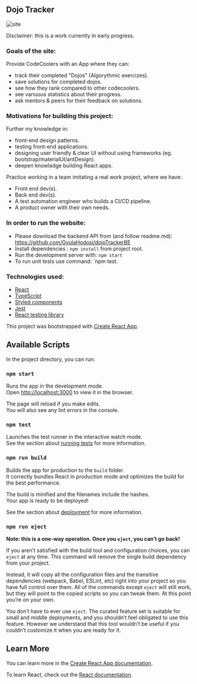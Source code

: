 ## Dojo Tracker

![site](https://i.imgur.com/aEwFBGO.png)

Disclaimer: this is a work currently in early progress.

### Goals of the site:

Provide CodeCoolers with an App where they can:

- track their completed "Dojos" (Algorythmic exercizes).
- save solutions for completed dojos.
- see how they rank compared to other codecoolers.
- see variuous statistics about their progress.
- ask mentors & peers for their feedback on solutions.


### Motivations for building this project:

Further my knowledge in:

- front-end design patterns.
- testing front-end applications.
- designing user friendly & clear UI without using frameworks (eg. bootstrap/materialUI/antDesign).
- deepen knowladge building React apps.

Practice working in a team imitating a real work project, where we have:

- Front end dev(s).
- Back end dev(s).
- A test automation engineer who builds a CI/CD pipeline.
- A product owner with their own needs.


### In order to run the website:

-  Please download the backend API from (and follow readme.md): https://github.com/GyulaHodosi/dojoTrackerBE
- Install dependencies :  `npm install` from project root.
- Run the development server with: `npm start`
- To run unit tests use command: `npm test.


### Technologies used:

- [React](https://reactjs.org/)
- [TypeScript](https://www.typescriptlang.org/)
- [Styled components](https://styled-components.com/)
- [Jest](https://jestjs.io/)
- [React testing library](https://testing-library.com/)


This project was bootstrapped with [Create React App](https://github.com/facebook/create-react-app).

## Available Scripts

In the project directory, you can run:

### `npm start`

Runs the app in the development mode.<br />
Open [http://localhost:3000](http://localhost:3000) to view it in the browser.

The page will reload if you make edits.<br />
You will also see any lint errors in the console.

### `npm test`

Launches the test runner in the interactive watch mode.<br />
See the section about [running tests](https://facebook.github.io/create-react-app/docs/running-tests) for more information.

### `npm run build`

Builds the app for production to the `build` folder.<br />
It correctly bundles React in production mode and optimizes the build for the best performance.

The build is minified and the filenames include the hashes.<br />
Your app is ready to be deployed!

See the section about [deployment](https://facebook.github.io/create-react-app/docs/deployment) for more information.

### `npm run eject`

**Note: this is a one-way operation. Once you `eject`, you can’t go back!**

If you aren’t satisfied with the build tool and configuration choices, you can `eject` at any time. This command will remove the single build dependency from your project.

Instead, it will copy all the configuration files and the transitive dependencies (webpack, Babel, ESLint, etc) right into your project so you have full control over them. All of the commands except `eject` will still work, but they will point to the copied scripts so you can tweak them. At this point you’re on your own.

You don’t have to ever use `eject`. The curated feature set is suitable for small and middle deployments, and you shouldn’t feel obligated to use this feature. However we understand that this tool wouldn’t be useful if you couldn’t customize it when you are ready for it.

## Learn More

You can learn more in the [Create React App documentation](https://facebook.github.io/create-react-app/docs/getting-started).

To learn React, check out the [React documentation](https://reactjs.org/).
